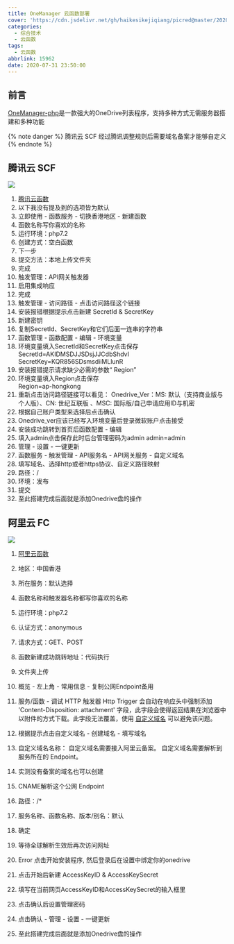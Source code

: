 ```yaml
---
title: OneManager 云函数部署
cover: 'https://cdn.jsdelivr.net/gh/haikesikejiqiang/picred@master/2020/05/29/wallpaper1.jpg'
categories:
  - 综合技术
  - 云函数
tags:
  - 云函数
abbrlink: 15962
date: 2020-07-31 23:50:00
---
```



## 前言

[OneManager-php](https://github.com/qkqpttgf/OneManager-php)是一款强大的OneDrive列表程序，支持多种方式无需服务器搭建和多种功能

{% note danger %}
腾讯云 SCF 经过腾讯调整规则后需要域名备案才能够自定义
{% endnote %}
   

## 腾讯云 SCF
![](https://p.ananas.chaoxing.com/star3/origin/9985c78b3bca850200bd237c5f34a4d9.png)
 1. [腾讯云函数](https://cloud.tencent.com/product/scf)
 2. 以下我没有提及到的选项皆为默认
 3. 立即使用 - 函数服务 - 切换香港地区 - 新建函数
 4. 函数名称写你喜欢的名称
 5. 运行环境：php7.2
 6. 创建方式：空白函数
 7. 下一步
 8. 提交方法：本地上传文件夹
 9. 完成
 10. 触发管理：API网关触发器
 11. 启用集成响应
 12. 完成
 13. 触发管理 - 访问路径 - 点击访问路径这个链接
 14. 安装报错根据提示点击新建 SecretId & SecretKey
 15. 新建密钥
 16. 复制SecretId、SecretKey和它们后面一连串的字符串
 17. 函数管理 - 函数配置 - 编辑 - 环境变量
 18. 环境变量填入SecretId和SecretKey点击保存 			       
 SecretId=AKIDMSDJJSDsjJJCdbShdvI
     SecretKey=KQR856SDsmsdiiMLlunR
 19. 安装报错提示请求缺少必需的参数“ Region”
 20. 环境变量填入Region点击保存 	
 Region=ap-hongkong
 21. 重新点击访问路径链接可以看见：
 Onedrive_Ver：MS: 默认（支持商业版与个人版）、CN: 世纪互联版 、MSC: 国际版/自己申请应用ID与机密
 22. 根据自己账户类型来选择后点击确认
 23. Onedrive_ver应该已经写入环境变量后登录微软账户点击接受
 24. 安装成功跳转到首页后函数配置 - 编辑 
 25. 填入admin点击保存此时后台管理密码为admin 
 admin=admin
 26. 管理 - 设置 - 一键更新
 27. 函数服务 - 触发管理 - API服务名 - API网关服务 - 自定义域名
 28. 填写域名、选择http或者https协议、自定义路径映射
 29. 路径：/ 
 30. 环境：发布
 31. 提交
 32. 至此搭建完成后面就是添加Onedrive盘的操作

## 阿里云 FC
![](https://p.ananas.chaoxing.com/star3/origin/8112d26f4b78eadf35374f14b1401a93.png)
 1. [阿里云函数](https://fc.console.aliyun.com/)
 2. 地区：中国香港
 3. 所在服务：默认选择
 4. 函数名称和触发器名称都写你喜欢的名称
 5. 运行环境：php7.2
 6. 认证方式：anonymous
 7. 请求方式：GET、POST
 8. 函数新建成功跳转地址：代码执行
 9. 文件夹上传
 10.  概览 - 左上角 - 常用信息 - 复制公网Endpoint备用
 11.  服务/函数 - 调试 HTTP 触发器
  Http Trigger 会自动在响应头中强制添加 'Content-Disposition: attachment' 字段，此字段会使得返回结果在浏览器中以附件的方式下载。此字段无法覆盖，使用 [自定义域名](https://fc.console.aliyun.com/fc/cname/cn-hongkong?spm=5176.8663048.function-code-overview.1.4bc73edcShpMxX) 可以避免该问题。
 12. 根据提示点击自定义域名 - 创建域名 - 填写域名
 13. 自定义域名名称：
自定义域名需要接入阿里云备案。 
 自定义域名需要解析到服务所在的 Endpoint。 
 
 14. 实测没有备案的域名也可以创建
 15.   CNAME解析这个公网 Endpoint 
 16. 路径：/*
 17. 服务名称、函数名称、版本/别名：默认
 18. 确定
 19.  等待全球解析生效后再次访问网址
 20. Error
点击开始安装程序, 然后登录后在设置中绑定你的onedrive


 21. 点击开始后新建 AccessKeyID & AccessKeySecret
 22. 填写在当前网页AccessKeyID和AccessKeySecret的输入框里
 23. 点击确认后设置管理密码
 24. 点击确认 - 管理 - 设置 - 一键更新
 25. 至此搭建完成后面就是添加Onedrive盘的操作